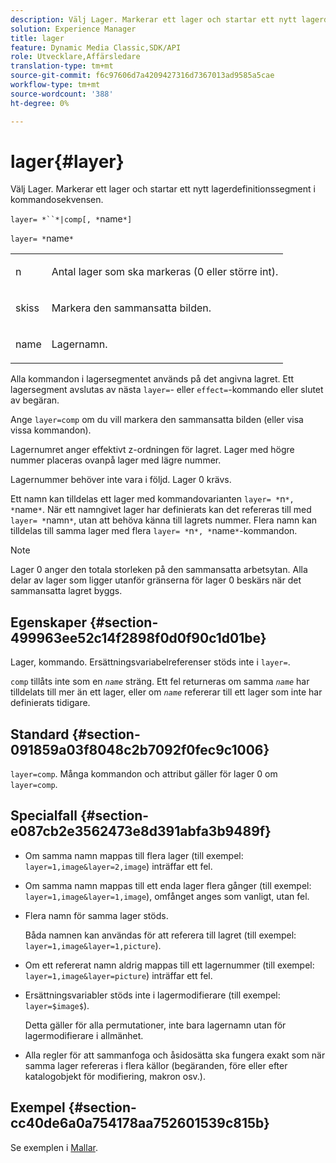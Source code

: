 ```yaml
---
description: Välj Lager. Markerar ett lager och startar ett nytt lagerdefinitionssegment i kommandosekvensen.
solution: Experience Manager
title: lager
feature: Dynamic Media Classic,SDK/API
role: Utvecklare,Affärsledare
translation-type: tm+mt
source-git-commit: f6c97606d7a4209427316d7367013ad9585a5cae
workflow-type: tm+mt
source-wordcount: '388'
ht-degree: 0%

---
```



# lager{#layer}

Välj Lager. Markerar ett lager och startar ett nytt lagerdefinitionssegment i kommandosekvensen.

`layer= *``*|comp[, *`name`*]`

`layer= *`name`*`

<table id="simpletable_22DE3365A6454949B0D30C6D7110476E"> 
 <tr class="strow"> 
  <td class="stentry"> <p><span class="codeph"> <span class="varname"> n</span></span> </p></td> 
  <td class="stentry"> <p>Antal lager som ska markeras (0 eller större int). </p></td> 
 </tr> 
 <tr class="strow"> 
  <td class="stentry"> <p><span class="codeph"> skiss</span> </p></td> 
  <td class="stentry"> <p>Markera den sammansatta bilden. </p></td> 
 </tr> 
 <tr class="strow"> 
  <td class="stentry"> <p><span class="codeph"> <span class="varname"> name</span></span> </p></td> 
  <td class="stentry"> <p>Lagernamn. </p></td> 
 </tr> 
</table>

Alla kommandon i lagersegmentet används på det angivna lagret. Ett lagersegment avslutas av nästa `layer=`- eller `effect=`-kommando eller slutet av begäran.

Ange `layer=comp` om du vill markera den sammansatta bilden (eller visa vissa kommandon).

Lagernumret anger effektivt z-ordningen för lagret. Lager med högre nummer placeras ovanpå lager med lägre nummer.

Lagernummer behöver inte vara i följd. Lager 0 krävs.

Ett namn kan tilldelas ett lager med kommandovarianten `layer= *`n`*, *`name`*`. När ett namngivet lager har definierats kan det refereras till med ` layer= *`namn`*`, utan att behöva känna till lagrets nummer. Flera namn kan tilldelas till samma lager med flera `layer= *`n`*, *`name`*`-kommandon.

>[!NOTE]
>
>Lager 0 anger den totala storleken på den sammansatta arbetsytan. Alla delar av lager som ligger utanför gränserna för lager 0 beskärs när det sammansatta lagret byggs.

## Egenskaper {#section-499963ee52c14f2898f0d0f90c1d01be}

Lager, kommando. Ersättningsvariabelreferenser stöds inte i `layer=`.

`comp` tillåts inte som en  *`name`* sträng. Ett fel returneras om samma *`name`* har tilldelats till mer än ett lager, eller om *`name`* refererar till ett lager som inte har definierats tidigare.

## Standard {#section-091859a03f8048c2b7092f0fec9c1006}

`layer=comp`. Många kommandon och attribut gäller för lager 0 om `layer=comp`.

## Specialfall {#section-e087cb2e3562473e8d391abfa3b9489f}

* Om samma namn mappas till flera lager (till exempel: `layer=1,image&layer=2,image`) inträffar ett fel.
* Om samma namn mappas till ett enda lager flera gånger (till exempel: `layer=1,image&layer=1,image`), omfånget anges som vanligt, utan fel.
* Flera namn för samma lager stöds.

   Båda namnen kan användas för att referera till lagret (till exempel: `layer=1,image&layer=1,picture`).
* Om ett refererat namn aldrig mappas till ett lagernummer (till exempel: `layer=1,image&layer=picture`) inträffar ett fel.
* Ersättningsvariabler stöds inte i lagermodifierare (till exempel: `layer=$image$`).

   Detta gäller för alla permutationer, inte bara lagernamn utan för lagermodifierare i allmänhet.

* Alla regler för att sammanfoga och åsidosätta ska fungera exakt som när samma lager refereras i flera källor (begäranden, före eller efter katalogobjekt för modifiering, makron osv.).

## Exempel {#section-cc40de6a0a754178aa752601539c815b}

Se exemplen i [Mallar](../../../../../is-api/http-ref/image-serving-api-ref/c-http-protocol-reference/c-templates/c-templates.md#concept-3cd2d2adae0e41b2979b9640244d4d3e).
